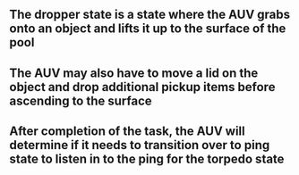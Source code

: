 
## The dropper state is a state where the AUV grabs onto an object and lifts it up to the surface of the pool

## The AUV may also have to move a lid on the object and drop additional pickup items before ascending to the surface

## After completion of the task, the AUV will determine if it needs to transition over to ping state to listen in to the ping for the torpedo state
